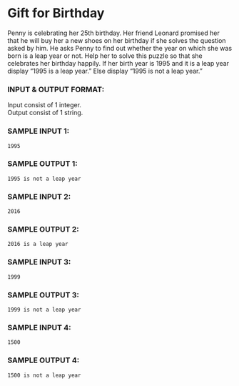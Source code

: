 # Gift for Birthday

Penny is celebrating her 25th birthday. Her friend Leonard promised her that he will buy her a new shoes on her birthday if she solves the question asked by him. He asks Penny to find out whether the year on which she was born is a leap year or not. Help her to solve this puzzle so that she celebrates her birthday happily. If her birth year is 1995 and it is a leap year display “1995 is a leap year.” Else display “1995 is not a leap year.”

### INPUT & OUTPUT FORMAT:

Input consist of 1 integer. <br>
Output consist of 1 string.

### SAMPLE INPUT 1:

```
1995
```

### SAMPLE OUTPUT 1:

```
1995 is not a leap year
```

### SAMPLE INPUT 2:

```
2016
```

### SAMPLE OUTPUT 2:

```
2016 is a leap year
```

### SAMPLE INPUT 3:

```
1999
```

### SAMPLE OUTPUT 3:

```
1999 is not a leap year
```

### SAMPLE INPUT 4:

```
1500
```

### SAMPLE OUTPUT 4:

```
1500 is not a leap year
```
